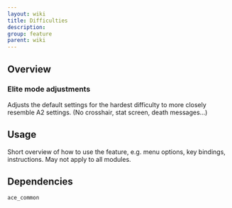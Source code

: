 ```yaml
---
layout: wiki
title: Difficulties
description: 
group: feature
parent: wiki
---
```


## Overview

### Elite mode adjustments
Adjusts the default settings for the hardest difficulty to more closely resemble A2 settings. (No crosshair, stat screen, death messages...)


## Usage

Short overview of how to use the feature, e.g. menu options, key bindings, 
instructions. May not apply to all modules.


## Dependencies

`ace_common`
